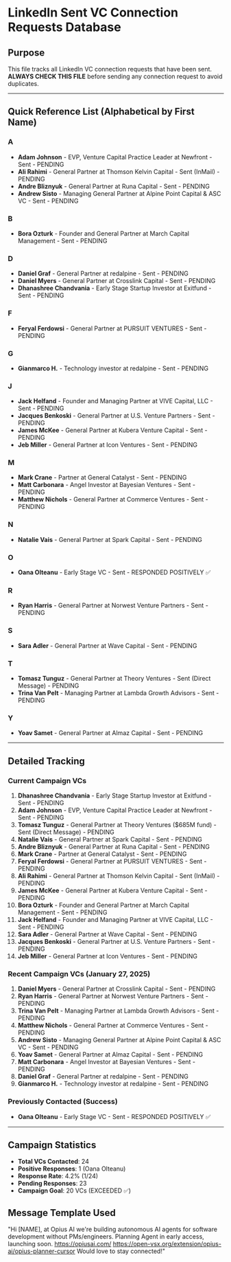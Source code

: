 # LinkedIn Sent VC Connection Requests Database

## Purpose
This file tracks all LinkedIn VC connection requests that have been sent. **ALWAYS CHECK THIS FILE** before sending any connection request to avoid duplicates.

---

## Quick Reference List (Alphabetical by First Name)

### A
- **Adam Johnson** - EVP, Venture Capital Practice Leader at Newfront - Sent - PENDING
- **Ali Rahimi** - General Partner at Thomson Kelvin Capital - Sent (InMail) - PENDING
- **Andre Bliznyuk** - General Partner at Runa Capital - Sent - PENDING
- **Andrew Sisto** - Managing General Partner at Alpine Point Capital & ASC VC - Sent - PENDING

### B
- **Bora Ozturk** - Founder and General Partner at March Capital Management - Sent - PENDING

### D
- **Daniel Graf** - General Partner at redalpine - Sent - PENDING
- **Daniel Myers** - General Partner at Crosslink Capital - Sent - PENDING
- **Dhanashree Chandvania** - Early Stage Startup Investor at Exitfund - Sent - PENDING

### F
- **Feryal Ferdowsi** - General Partner at PURSUIT VENTURES - Sent - PENDING

### G
- **Gianmarco H.** - Technology investor at redalpine - Sent - PENDING

### J
- **Jack Helfand** - Founder and Managing Partner at VIVE Capital, LLC - Sent - PENDING
- **Jacques Benkoski** - General Partner at U.S. Venture Partners - Sent - PENDING
- **James McKee** - General Partner at Kubera Venture Capital - Sent - PENDING
- **Jeb Miller** - General Partner at Icon Ventures - Sent - PENDING

### M
- **Mark Crane** - Partner at General Catalyst - Sent - PENDING
- **Matt Carbonara** - Angel Investor at Bayesian Ventures - Sent - PENDING
- **Matthew Nichols** - General Partner at Commerce Ventures - Sent - PENDING

### N
- **Natalie Vais** - General Partner at Spark Capital - Sent - PENDING

### O
- **Oana Olteanu** - Early Stage VC - Sent - RESPONDED POSITIVELY ✅

### R
- **Ryan Harris** - General Partner at Norwest Venture Partners - Sent - PENDING

### S
- **Sara Adler** - General Partner at Wave Capital - Sent - PENDING

### T
- **Tomasz Tunguz** - General Partner at Theory Ventures - Sent (Direct Message) - PENDING
- **Trina Van Pelt** - Managing Partner at Lambda Growth Advisors - Sent - PENDING

### Y
- **Yoav Samet** - General Partner at Almaz Capital - Sent - PENDING

---

## Detailed Tracking

### Current Campaign VCs
1. **Dhanashree Chandvania** - Early Stage Startup Investor at Exitfund - Sent - PENDING
2. **Adam Johnson** - EVP, Venture Capital Practice Leader at Newfront - Sent - PENDING
3. **Tomasz Tunguz** - General Partner at Theory Ventures ($685M fund) - Sent (Direct Message) - PENDING
4. **Natalie Vais** - General Partner at Spark Capital - Sent - PENDING
5. **Andre Bliznyuk** - General Partner at Runa Capital - Sent - PENDING
6. **Mark Crane** - Partner at General Catalyst - Sent - PENDING
7. **Feryal Ferdowsi** - General Partner at PURSUIT VENTURES - Sent - PENDING
8. **Ali Rahimi** - General Partner at Thomson Kelvin Capital - Sent (InMail) - PENDING
9. **James McKee** - General Partner at Kubera Venture Capital - Sent - PENDING
10. **Bora Ozturk** - Founder and General Partner at March Capital Management - Sent - PENDING
11. **Jack Helfand** - Founder and Managing Partner at VIVE Capital, LLC - Sent - PENDING
12. **Sara Adler** - General Partner at Wave Capital - Sent - PENDING
13. **Jacques Benkoski** - General Partner at U.S. Venture Partners - Sent - PENDING
14. **Jeb Miller** - General Partner at Icon Ventures - Sent - PENDING

### Recent Campaign VCs (January 27, 2025)
1. **Daniel Myers** - General Partner at Crosslink Capital - Sent - PENDING
2. **Ryan Harris** - General Partner at Norwest Venture Partners - Sent - PENDING
3. **Trina Van Pelt** - Managing Partner at Lambda Growth Advisors - Sent - PENDING
4. **Matthew Nichols** - General Partner at Commerce Ventures - Sent - PENDING
5. **Andrew Sisto** - Managing General Partner at Alpine Point Capital & ASC VC - Sent - PENDING
6. **Yoav Samet** - General Partner at Almaz Capital - Sent - PENDING
7. **Matt Carbonara** - Angel Investor at Bayesian Ventures - Sent - PENDING
8. **Daniel Graf** - General Partner at redalpine - Sent - PENDING
9. **Gianmarco H.** - Technology investor at redalpine - Sent - PENDING

### Previously Contacted (Success)
- **Oana Olteanu** - Early Stage VC - Sent - RESPONDED POSITIVELY ✅

---

## Campaign Statistics
- **Total VCs Contacted**: 24
- **Positive Responses**: 1 (Oana Olteanu)
- **Response Rate**: 4.2% (1/24)
- **Pending Responses**: 23
- **Campaign Goal**: 20 VCs (EXCEEDED ✅)

## Message Template Used
"Hi [NAME], at Opius AI we're building autonomous AI agents for software development without PMs/engineers. Planning Agent in early access, launching soon. https://opiusai.com/ https://open-vsx.org/extension/opius-ai/opius-planner-cursor Would love to stay connected!" 